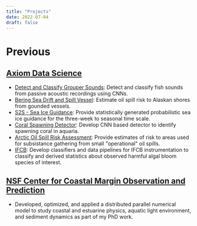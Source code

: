```yaml
---
title: "Projects"
date: 2022-07-04
draft: false
---
```



# Previous

## [Axiom Data Science](https://www.axiomdatascience.com)
- [Detect and Classify Grouper Sounds](https://huggingface.co/spaces/axds/classify-fish-sounds/tree/main): Detect and classify fish sounds from passive acoustic recordings using CNNs.
- [Bering Sea Drift and Spill Vessel](https://spillanddrift.srv.axds.co): Estimate oil spill risk to Alaskan shores from gounded vessels.
- [S2S - Sea Ice Guidance](https://s2s.srv.axds.co):  Provide statistically generated probabilistic sea ice guidance for the three-week to seasonal time scale.
- [Coral Spawning Detector](https://github.com/axiom-data-science/coral-spawning-detector): Develop CNN based detector to identify spawning coral in aquaria.
- [Arctic Oil Spill Risk Assessment](https://osra.axds.co): Provide estimates of risk to areas used for subsistance gathering from small "operational" oil spills.
- [IFCB](https://ifcb.caloos.org/dashboard): Develop classifiers and data pipelines for IFCB instrumentation to classify and derived statistics about observed harmful algal bloom species of interest.


## [NSF Center for Coastal Margin Observation and Prediction](http://www.stccmop.org)
- Developed, optimized, and applied a distributed parallel numerical model to study coastal and estuarine physics, aquatic light environment, and sediment dynamics as part of my PhD work.
